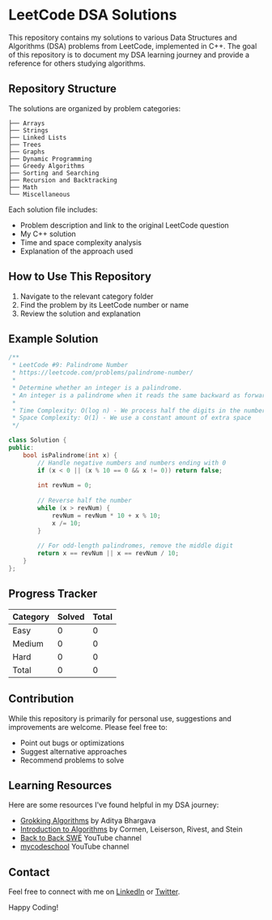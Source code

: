 # LeetCode DSA Solutions

This repository contains my solutions to various Data Structures and Algorithms (DSA) problems from LeetCode, implemented in C++. The goal of this repository is to document my DSA learning journey and provide a reference for others studying algorithms.

## Repository Structure

The solutions are organized by problem categories:

```
├── Arrays
├── Strings
├── Linked Lists
├── Trees
├── Graphs
├── Dynamic Programming
├── Greedy Algorithms
├── Sorting and Searching
├── Recursion and Backtracking
├── Math
└── Miscellaneous
```

Each solution file includes:
- Problem description and link to the original LeetCode question
- My C++ solution
- Time and space complexity analysis
- Explanation of the approach used

## How to Use This Repository

1. Navigate to the relevant category folder
2. Find the problem by its LeetCode number or name
3. Review the solution and explanation

## Example Solution

```cpp
/**
 * LeetCode #9: Palindrome Number
 * https://leetcode.com/problems/palindrome-number/
 *
 * Determine whether an integer is a palindrome.
 * An integer is a palindrome when it reads the same backward as forward.
 * 
 * Time Complexity: O(log n) - We process half the digits in the number
 * Space Complexity: O(1) - We use a constant amount of extra space
 */

class Solution {
public:
    bool isPalindrome(int x) {
        // Handle negative numbers and numbers ending with 0
        if (x < 0 || (x % 10 == 0 && x != 0)) return false;
        
        int revNum = 0;
        
        // Reverse half the number
        while (x > revNum) {
            revNum = revNum * 10 + x % 10;
            x /= 10;
        }
        
        // For odd-length palindromes, remove the middle digit
        return x == revNum || x == revNum / 10;
    }
};
```

## Progress Tracker

| Category | Solved | Total |
|----------|--------|-------|
| Easy     | 0      | 0     |
| Medium   | 0      | 0     |
| Hard     | 0      | 0     |
| Total    | 0      | 0     |

## Contribution

While this repository is primarily for personal use, suggestions and improvements are welcome. Please feel free to:

- Point out bugs or optimizations
- Suggest alternative approaches
- Recommend problems to solve

## Learning Resources

Here are some resources I've found helpful in my DSA journey:

- [Grokking Algorithms](https://www.manning.com/books/grokking-algorithms) by Aditya Bhargava
- [Introduction to Algorithms](https://mitpress.mit.edu/books/introduction-algorithms-third-edition) by Cormen, Leiserson, Rivest, and Stein
- [Back to Back SWE](https://www.youtube.com/channel/UCmJz2DV1a3yfgrR7GqRtUUA) YouTube channel
- [mycodeschool](https://www.youtube.com/user/mycodeschool) YouTube channel

## Contact

Feel free to connect with me on [LinkedIn](https://www.linkedin.com/in/your-profile/) or [Twitter](https://twitter.com/your-handle).

Happy Coding!
